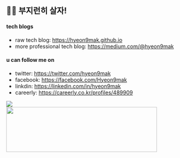 ## 👨‍💻 부지런히 살자!

#### tech blogs
- raw tech blog: https://hyeon9mak.github.io
- more professional tech blog: https://medium.com/@hyeon9mak

#### u can follow me on
- twitter: https://twitter.com/hyeon9mak
- facebook: https://facebook.com/Hyeon9mak
- linkdin: https://linkedin.com/in/hyeon9mak
- careerly: https://careerly.co.kr/profiles/489909

<a href="https://github.com/Hyeon9mak">
  <img align="center" src="https://github-readme-stats.vercel.app/api?username=Hyeon9mak&show_icons=true&line_height=27&count_private=true&theme=highcontrast" />
</a>

<br>

<a href="https://www.gitanimals.org/en_US?utm_medium=image&utm_source=Hyeon9mak&utm_content=line">
  <img
    src="https://render.gitanimals.org/lines/Hyeon9mak?pet-id=690073197876605883"
    width="400"
    height="120"
  />
</a>
  
<!--
**Hyeon9mak/Hyeon9mak** is a ✨ _special_ ✨ repository because its `README.md` (this file) appears on your GitHub profile.

Here are some ideas to get you started:

- 🔭 I’m currently working on ...
- 🌱 I’m currently learning ...
- 👯 I’m looking to collaborate on ...
- 🤔 I’m looking for help with ...
- 💬 Ask me about ...
- 📫 How to reach me: ...
- 😄 Pronouns: ...
- ⚡ Fun fact: ...
-->
